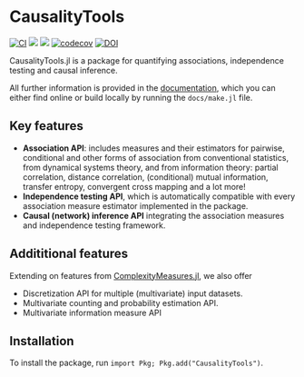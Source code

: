 # CausalityTools

[![CI](https://github.com/juliadynamics/CausalityTools.jl/workflows/CI/badge.svg)](https://github.com/JuliaDynamics/CausalityTools.jl/actions)
[![](https://img.shields.io/badge/docs-latest_tagged-blue.svg)](https://juliadynamics.github.io/CausalityTools.jl/stable/)
[![](https://img.shields.io/badge/docs-dev_(master)-blue.svg)](https://juliadynamics.github.io/CausalityTools.jl/dev/)
[![codecov](https://codecov.io/gh/JuliaDynamics/CausalityTools.jl/branch/master/graph/badge.svg?token=0b71n6x6AP)](https://codecov.io/gh/JuliaDynamics/CausalityTools.jl)
[![DOI](https://zenodo.org/badge/135443027.svg)](https://zenodo.org/badge/latestdoi/135443027)

CausalityTools.jl is a package for quantifying associations, independence testing and causal inference.

All further information is provided in the
[documentation](https://juliadynamics.github.io/CausalityTools.jl/dev), which you can either
find online or build locally by running the `docs/make.jl` file.

## Key features

- **Association API**: includes measures and their estimators for pairwise, conditional and other forms of 
    association from conventional statistics, from dynamical systems theory, and from information theory: partial correlation, distance correlation, (conditional) mutual information, transfer entropy, convergent cross mapping and a lot more!
- **Independence testing API**, which is automatically compatible with
    every association measure estimator implemented in the package. 
- **Causal (network) inference API** integrating the association measures and independence testing framework.

## Addititional features

Extending on features from [ComplexityMeasures.jl](https://github.com/JuliaDynamics/ComplexityMeasures.jl),
we also offer 

- Discretization API for multiple (multivariate) input datasets.
- Multivariate counting and probability estimation API.
- Multivariate information measure API

## Installation

To install the package, run `import Pkg; Pkg.add("CausalityTools")`.
